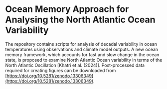 # Ocean Memory Approach for Analysing the North Atlantic Ocean Variability 

The repository contains scripts for analysis of decadal variability in ocean temperatures using observations and climate model outputs. A new ocean memory framework, which accounts for fast and slow change in the ocean state, is proposed to examine North Atlantic Ocean variability in terms of the North Atlantic Oscillation [Khatri et al. (2024)]. Post-processed data required for creating figures can be downloaded from [https://doi.org/10.5281/zenodo.13306349](https://doi.org/10.5281/zenodo.13306349). 

 
